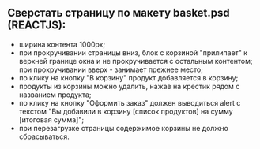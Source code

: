 ## Cверстать страницу по макету basket.psd (REACTJS):

- ширина контента 1000px;
- при прокручивании страницы вниз, блок с корзиной "прилипает" к верхней границе окна и не прокручивается с остальным контентом; при прокручивании вверх - занимает прежнее место;
- по клику на кнопку "В корзину" продукт добавляется в корзину;
- продукты из корзины можно удалить, нажав на крестик рядом с названием продукта;
- по клику на кнопку "Оформить заказ" должен выводиться alert с текстом "Вы добавили в корзину [список продуктов] на сумму [итоговая сумма]";
- при перезагрузке страницы содержимое корзины не должно сбрасываться.
